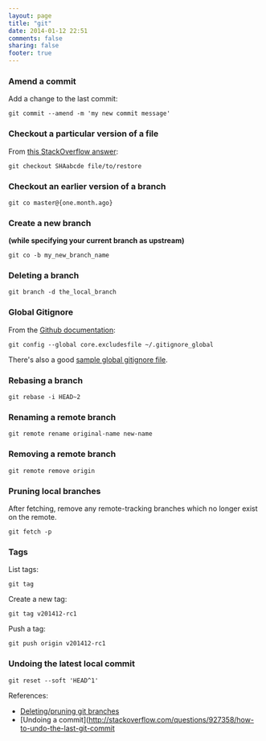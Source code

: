 ```yaml
---
layout: page
title: "git"
date: 2014-01-12 22:51
comments: false
sharing: false
footer: true
---
```


### Amend a commit
Add a change to the last commit:
```
git commit --amend -m 'my new commit message'
```

### Checkout a particular version of a file
From [this StackOverflow answer](http://stackoverflow.com/a/215731):
```
git checkout SHAabcde file/to/restore
```

### Checkout an earlier version of a branch
```
git co master@{one.month.ago}
```

### Create a new branch
**(while specifying your current branch as upstream)**
```
git co -b my_new_branch_name
```

### Deleting a branch
```
git branch -d the_local_branch
```

### Global Gitignore
From the [Github documentation](https://help.github.com/articles/ignoring-files#create-a-global-gitignore):
```
git config --global core.excludesfile ~/.gitignore_global
```
There's also a good [sample global gitignore file](https://gist.github.com/octocat/9257657).

### Rebasing a branch
```
git rebase -i HEAD~2
```

### Renaming a remote branch
```
git remote rename original-name new-name
```

### Removing a remote branch
```
git remote remove origin
```

### Pruning local branches
After fetching, remove any remote-tracking branches which no longer exist on the remote.
```
git fetch -p
```

### Tags
List tags:
```
git tag
```

Create a new tag:
```
git tag v201412-rc1
```

Push a tag:
```
git push origin v201412-rc1
```

### Undoing the latest local commit
```
git reset --soft 'HEAD^1'
```

References:

- [Deleting/pruning git branches](http://makandracards.com/makandra/621-git-delete-a-branch-local-or-remote)
- [Undoing a commit](http://stackoverflow.com/questions/927358/how-to-undo-the-last-git-commit
